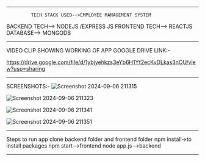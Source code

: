 _________________________________________________________________________________________________
             TECH STACK USED-->EMPLOYEE MANAGEMENT SYSTEM

BACKEND TECH--> NODEJS /EXPRESS JS
FRONTEND TECH--> REACTJS
DATABASE--> MONGODB
_________________________________________________________________________________________________________
VIDEO CLIP SHOWING WORKING OF APP GOOGLE DRIVE LINK:-

https://drive.google.com/file/d/1ybjyehkzs3eYb6H1Yf2ecKvDLkas3nOU/view?usp=sharing

___________________________________________________________________________________________________________
SCREENSHOTS:-
![Screenshot 2024-09-06 211315](https://github.com/user-attachments/assets/e26d0ffd-e4c8-4db6-a4fc-8119f92e2f0d)

![Screenshot 2024-09-06 211323](https://github.com/user-attachments/assets/e886e55e-9fc3-4657-8256-affff145e25f)

![Screenshot 2024-09-06 211341](https://github.com/user-attachments/assets/5e271f7d-e9ee-4877-b3b9-b048dd681b2d)

![Screenshot 2024-09-06 211351](https://github.com/user-attachments/assets/ad412b96-dee6-4526-b44c-d48e4cb2f9b0)

_______________________________________________________________________________________________________________

Steps to run app
clone backend folder and frontend folder
npm install->to install packages
npm start-->frontend
node app.js-->backend
________________________________________________________________________________________________________________



